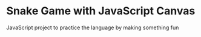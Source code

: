 # Snake Game with JavaScript Canvas
JavaScript project to practice the language by making something fun
